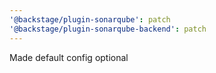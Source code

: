 ```yaml
---
'@backstage/plugin-sonarqube': patch
'@backstage/plugin-sonarqube-backend': patch
---
```


Made default config optional

